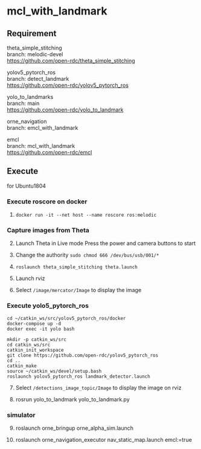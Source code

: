# mcl_with_landmark

## Requirement
theta_simple_stitching  
branch: melodic-devel  
https://github.com/open-rdc/theta_simple_stitching  

yolov5_pytorch_ros  
branch: detect_landmark  
https://github.com/open-rdc/yolov5_pytorch_ros  

yolo_to_landmarks  
branch: main  
https://github.com/open-rdc/yolo_to_landmark  

orne_navigation  
branch: emcl_with_landmark


emcl  
branch: mcl_with_landmark  
https://github.com/open-rdc/emcl  

## Execute
for Ubuntu1804

### Execute roscore on docker
1) `docker run -it --net host --name roscore ros:melodic`

### Capture images from Theta
2) Launch Theta in Live mode
Press the power and camera buttons to start

3) Change the authority
`sudo chmod 666 /dev/bus/usb/001/*`
4) `roslaunch theta_simple_stitching theta.launch`
5) Launch rviz
6) Select `/image/mercator/Image` to display the image

### Execute yolo5_pytorch_ros
```
cd ~/catkin_ws/src/yolov5_pytorch_ros/docker
docker-compose up -d
docker exec -it yolo bash
```
```
mkdir -p catkin_ws/src
cd catkin_ws/src
catkin_init_workspace
git clone https://github.com/open-rdc/yolov5_pytorch_ros
cd ..
catkin_make
source ~/catkin_ws/devel/setup.bash
roslaunch yolov5_pytorch_ros landmark_detector.launch
```

7) Select `/detections_image_topic/Image` to display the image on rviz

8) rosrun yolo_to_landmark yolo_to_landmark.py

### simulator
9) roslaunch orne_bringup orne_alpha_sim.launch

10) roslaunch orne_navigation_executor nav_static_map.launch emcl:=true
